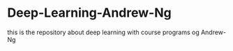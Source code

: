 # Deep-Learning-Andrew-Ng
this is the repository about deep learning
with course programs og Andrew-Ng
